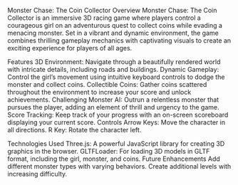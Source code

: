 Monster Chase: The Coin Collector
Overview
Monster Chase: The Coin Collector is an immersive 3D racing game where players control a courageous girl on an adventurous quest to collect coins while evading a menacing monster. Set in a vibrant and dynamic environment, the game combines thrilling gameplay mechanics with captivating visuals to create an exciting experience for players of all ages.

Features
3D Environment: Navigate through a beautifully rendered world with intricate details, including roads and buildings.
Dynamic Gameplay: Control the girl’s movement using intuitive keyboard controls to dodge the monster and collect coins.
Collectible Coins: Gather coins scattered throughout the environment to increase your score and unlock achievements.
Challenging Monster AI: Outrun a relentless monster that pursues the player, adding an element of thrill and urgency to the game.
Score Tracking: Keep track of your progress with an on-screen scoreboard displaying your current score.
Controls
Arrow Keys: Move the character in all directions.
R Key: Rotate the character left.

Technologies Used
Three.js: A powerful JavaScript library for creating 3D graphics in the browser.
GLTFLoader: For loading 3D models in GLTF format, including the girl, monster, and coins.
Future Enhancements
Add different monster types with varying behaviors.
Create additional levels with increasing difficulty.
